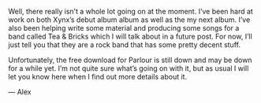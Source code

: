 Well, there really isn’t a whole lot going on at the moment. I’ve been hard at work on both Xynx’s debut album album as well as the my next album. I’ve also been helping write some material and producing some songs for a band called Tea & Bricks which I will talk about in a future post. For now, I’ll just tell you that they are a rock band that has some pretty decent stuff.

Unfortunately, the free download for Parlour is still down and may be down for a while yet. I’m not quite sure what’s going on with it, but as usual I will let you know here when I find out more details about it.

— Alex